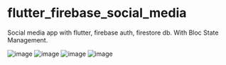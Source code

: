 # flutter_firebase_social_media

Social media app with flutter, firebase auth, firestore db. With Bloc State Management.



![image](https://github.com/user-attachments/assets/85d99126-0fca-4488-aa12-e823dd20d188)
![image](https://github.com/user-attachments/assets/6346d28a-67f7-42f5-9bd9-536e23445ffa)
![image](https://github.com/user-attachments/assets/ca6cb907-fb8e-433e-8afe-4e581297159e)
![image](https://github.com/user-attachments/assets/87a0a99c-0d0e-41f4-8a9b-2cc8322cf95e)

